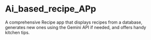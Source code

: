 # Ai_based_recipe_APp
 A comprehensive Recipe app that displays recipes from a database, generates new ones using the Gemini API if needed, and offers handy kitchen tips.

